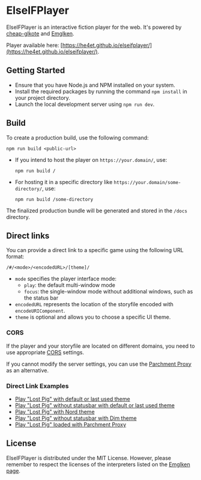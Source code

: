 # ElseIFPlayer

ElseIFPlayer is an interactive fiction player for the web.
It's powered by [cheap-glkote](https://github.com/He4eT/cheap-glkote) and [Emglken](https://github.com/curiousdannii/emglken).

Player available here: [https://he4et.github.io/elseifplayer/](https://he4et.github.io/elseifplayer/).

## Getting Started

- Ensure that you have Node.js and NPM installed on your system.
- Install the required packages by running the command `npm install` in your project directory.
- Launch the local development server using `npm run dev`.

## Build

To create a production build, use the following command:
```
npm run build <public-url>
```

- If you intend to host the player on `https://your.domain/`, use:
  ```
  npm run build /
  ```
- For hosting it in a specific directory like `https://your.domain/some-directory/`, use:
  ```
  npm run build /some-directory
  ```

The finalized production bundle will be generated and stored in the `/docs` directory.

## Direct links

You can provide a direct link to a specific game using the following URL format:
```
/#/<mode>/<encodedURL>/[theme]/
```

- `mode` specifies the player interface mode:
  - `play`: the default multi-window mode
  - `focus`: the single-window mode without additional windows, such as the status bar
- `encodedURL` represents the location of the storyfile encoded with `encodeURIComponent`.
- `theme` is optional and allows you to choose a specific UI theme.

### CORS

If the player and your storyfile are located on different domains,
you need to use appropriate [CORS](https://developer.mozilla.org/en-US/docs/Web/HTTP/CORS) settings.

If you cannot modify the server settings, you can use the [Parchment Proxy](https://iplayif.com/proxy/) as an alternative.

### Direct Link Examples

- [Play "Lost Pig" with default or last used theme](https://he4et.github.io/elseifplayer/#/play/https%3A%2F%2Fmirror.ifarchive.org%2Fif-archive%2Fgames%2Fzcode%2FLostPig.z8/)
- [Play "Lost Pig" without statusbar with default or last used theme](https://he4et.github.io/elseifplayer/#/focus/https%3A%2F%2Fmirror.ifarchive.org%2Fif-archive%2Fgames%2Fzcode%2FLostPig.z8/)
- [Play "Lost Pig" with Nord theme](https://he4et.github.io/elseifplayer/#/play/https%3A%2F%2Fmirror.ifarchive.org%2Fif-archive%2Fgames%2Fzcode%2FLostPig.z8/nord/)
- [Play "Lost Pig" without statusbar with Dim theme](https://he4et.github.io/elseifplayer/#/focus/https%3A%2F%2Fmirror.ifarchive.org%2Fif-archive%2Fgames%2Fzcode%2FLostPig.z8/dim/)
- [Play "Lost Pig" loaded with Parchment Proxy](https://he4et.github.io/elseifplayer/#/play/https%3A%2F%2Fiplayif.com%2Fproxy%2F%3Furl%3Dhttps%3A%2F%2Fifarchive.org%2Fif-archive%2Fgames%2Fzcode%2FLostPig.z8)

## License

ElseIFPlayer is distributed under the MIT License.
However, please remember to respect the licenses of the interpreters
listed on the
[Emglken page](https://github.com/curiousdannii/emglken#included-projects).
